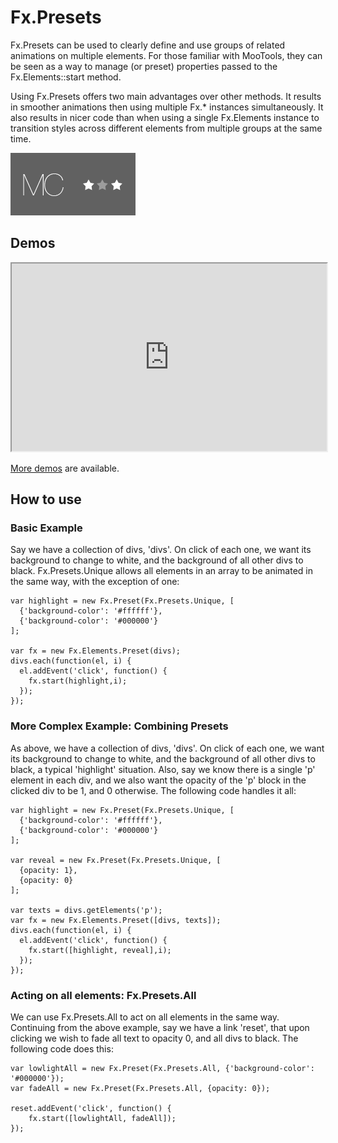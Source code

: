 Fx.Presets
==========

Fx.Presets can be used to clearly define and use groups of related animations on multiple elements. For those familiar with MooTools, they can be seen as a way to manage (or preset) properties passed to the Fx.Elements::start method.

Using Fx.Presets offers two main advantages over other methods. It results in smoother animations then using multiple Fx.* instances simultaneously. It also results in nicer code than when using a single Fx.Elements instance to transition styles across different elements from multiple groups at the same time.

![Screenshot](http://github.com/michalc/Fx.Presets/raw/master/Images/Fx.Presets.png)


Demos
-----

<iframe style="width: 100%; height: 300px" src="http://jsfiddle.net/9t5Vz/embedded/"></iframe>

[More demos](http://yetagain.net/plugins/fxpresets/demos/) are available.


How to use
----------

### Basic Example

Say we have a collection of divs, 'divs'. On click of each one, we want its background to change to white, and the background of all other divs to black. Fx.Presets.Unique allows all elements in an array to be animated in the same way, with the exception of one:

	var highlight = new Fx.Preset(Fx.Presets.Unique, [
	  {'background-color': '#ffffff'},
	  {'background-color': '#000000'}
	];
	 
	var fx = new Fx.Elements.Preset(divs);
	divs.each(function(el, i) {
	  el.addEvent('click', function() {
	    fx.start(highlight,i);
	  });
	});


### More Complex Example: Combining Presets

As above, we have a collection of divs, 'divs'. On click of each one, we want its background to change to white, and the background of all other divs to black, a typical 'highlight' situation. Also, say we know there is a single 'p' element in each div, and we also want the opacity of the 'p' block in the clicked div to be 1, and 0 otherwise. The following code handles it all:

	var highlight = new Fx.Preset(Fx.Presets.Unique, [
	  {'background-color': '#ffffff'},
	  {'background-color': '#000000'}
	];
	 
	var reveal = new Fx.Preset(Fx.Presets.Unique, [
	  {opacity: 1},
	  {opacity: 0}
	];
 
	var texts = divs.getElements('p');
	var fx = new Fx.Elements.Preset([divs, texts]);
	divs.each(function(el, i) {
	  el.addEvent('click', function() {
	    fx.start([highlight, reveal],i);
	  });
	});
	

### Acting on all elements: Fx.Presets.All

We can use Fx.Presets.All to act on all elements in the same way. Continuing from the above example, say we have a link 'reset', that upon clicking we wish to fade all text to opacity 0, and all divs to black. The following code does this:

	var lowlightAll = new Fx.Preset(Fx.Presets.All, {'background-color': '#000000'});
	var fadeAll = new Fx.Preset(Fx.Presets.All, {opacity: 0});
	 
	reset.addEvent('click', function() {
	    fx.start([lowlightAll, fadeAll]);
	});
